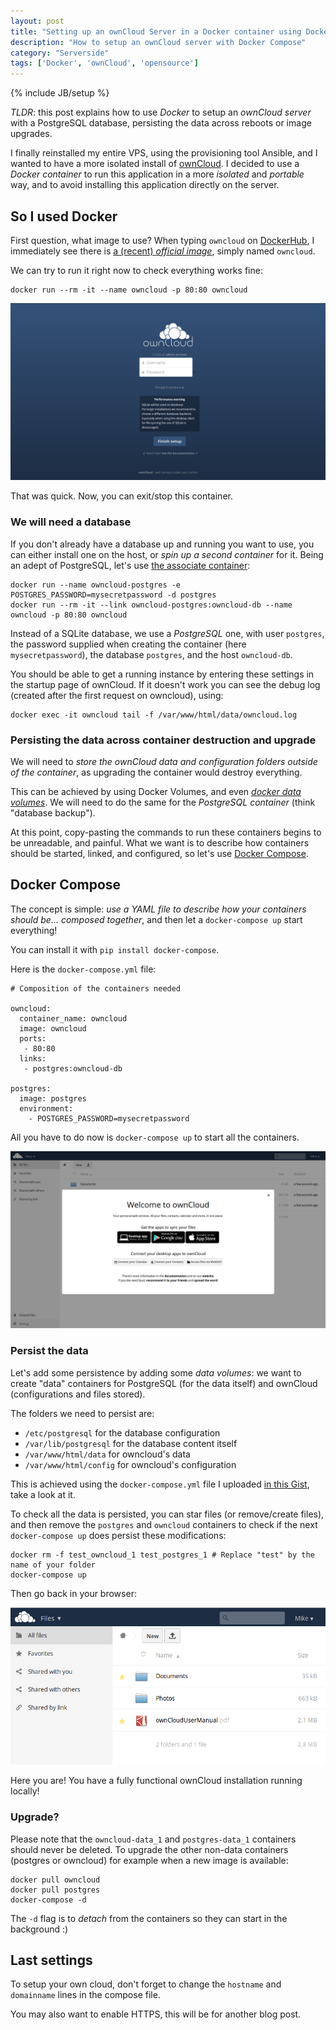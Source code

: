 ```yaml
---
layout: post
title: "Setting up an ownCloud Server in a Docker container using Docker Compose"
description: "How to setup an ownCloud server with Docker Compose"
category: "Serverside"
tags: ['Docker', 'ownCloud', 'opensource']
---
```

{% include JB/setup %}

*TLDR*: this post explains how to use *Docker* to setup an *ownCloud server* with a PostgreSQL database, persisting the data
across reboots or image upgrades.

I finally reinstalled my entire VPS, using the provisioning tool Ansible,
and I wanted to have a more isolated install of [ownCloud](https://owncloud.org/).
I decided to use a *Docker container* to run this application in a more *isolated* and *portable* way,
and to avoid installing this application directly on the server.

## So I used Docker

First question, what image to use? When typing `owncloud` on [DockerHub](https://hub.docker.com/search/?q=owncloud&page=1&isAutomated=0&isOfficial=0&starCount=0&pullCount=0),
I immediately see there is [a (recent) *official image*](https://hub.docker.com/_/owncloud/), simply named `owncloud`.

We can try to run it right now to check everything works fine:

    docker run --rm -it --name owncloud -p 80:80 owncloud

![Screenshot of the first run page](/assets/illustrations/docker-owncloud-1.png)

That was quick. Now, you can exit/stop this container.

### We will need a database

If you don't already have a database up and running you want to use,
 you can either install one on the host, or *spin up a second container* for it.
Being an adept of PostgreSQL, let's use [the associate container](https://hub.docker.com/_/postgres/):

    docker run --name owncloud-postgres -e POSTGRES_PASSWORD=mysecretpassword -d postgres
    docker run --rm -it --link owncloud-postgres:owncloud-db --name owncloud -p 80:80 owncloud

Instead of a SQLite database, we use a *PostgreSQL* one, with user `postgres`,
 the password supplied when creating the container (here `mysecretpassword`),
 the database `postgres`, and the host `owncloud-db`.

You should be able to get a running instance by entering these settings in the startup page of ownCloud.
If it doesn't work you can see the debug log (created after the first request on owncloud), using:

    docker exec -it owncloud tail -f /var/www/html/data/owncloud.log

### Persisting the data across container destruction and upgrade

We will need to *store the ownCloud data and configuration folders outside of the container*,
as upgrading the container would destroy everything.

This can be achieved by using Docker Volumes, and even *[docker data volumes](https://docs.docker.com/userguide/dockervolumes/#creating-and-mounting-a-data-volume-container)*.
We will need to do the same for the *PostgreSQL container* (think "database backup").

At this point, copy-pasting the commands to run these containers begins to be unreadable,
 and painful. What we want is to describe how containers should be started, linked, and
configured, so let's use [Docker Compose](https://docs.docker.com/compose/).

## Docker Compose

The concept is simple: *use a YAML file to describe how your containers should be... composed
together*, and then let a `docker-compose up` start everything!

You can install it with `pip install docker-compose`.

Here is the `docker-compose.yml` file:

    # Composition of the containers needed

    owncloud:
      container_name: owncloud
      image: owncloud
      ports:
       - 80:80
      links:
       - postgres:owncloud-db

    postgres:
      image: postgres
      environment:
        - POSTGRES_PASSWORD=mysecretpassword

All you have to do now is `docker-compose up` to start all the containers.

![Screenshot of ownCloud configured and running](/assets/illustrations/docker-owncloud-running.png)

### Persist the data

Let's add some persistence by adding some *data volumes*: we want to create "data" containers for
PostgreSQL (for the data itself) and ownCloud (configurations and files stored).

The folders we need to persist are:

* `/etc/postgresql` for the database configuration
* `/var/lib/postgresql` for the database content itself
* `/var/www/html/data` for owncloud's data
* `/var/www/html/config` for owncloud's configuration

This is achieved using the `docker-compose.yml` file I uploaded [in this Gist](https://gist.github.com/MickaelBergem/524f8fcb39a3ad565663), take a look at it.

To check all the data is persisted, you can star files (or remove/create files), and then remove the `postgres` and
`owncloud` containers to check if the next `docker-compose up` does persist these modifications:

    docker rm -f test_owncloud_1 test_postgres_1 # Replace "test" by the name of your folder
    docker-compose up

Then go back in your browser:

![The changes are still here!](/assets/illustrations/docker-owncloud-starred.png)

Here you are! You have a fully functional ownCloud installation running locally!

### Upgrade?

Please note that the `owncloud-data_1` and `postgres-data_1` containers should never be deleted.
To upgrade the other non-data containers (postgres or owncloud) for example when a new image is available:

    docker pull owncloud
    docker pull postgres
    docker-compose -d

The `-d` flag is to *detach* from the containers so they can start in the background :)

## Last settings

To setup your own cloud, don't forget to change the `hostname` and `domainname` lines in the compose file.

You may also want to enable HTTPS, this will be for another blog post.
